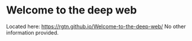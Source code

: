 # Welcome to the deep web
Located here: https://rgtn.github.io/Welcome-to-the-deep-web/
No other information provided.

